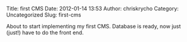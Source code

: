 Title: first CMS
Date: 2012-01-14 13:53
Author: chriskrycho
Category: Uncategorized
Slug: first-cms

About to start implementing my first CMS. Database is ready, now just
(just!) have to do the front end.
